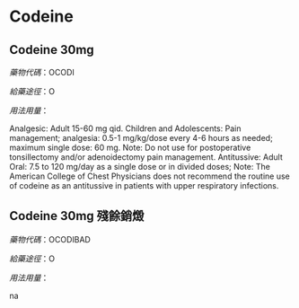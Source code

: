 # Codeine

## Codeine 30mg

*藥物代碼*：OCODI

*給藥途徑*：O

*用法用量*：

Analgesic: Adult 15-60 mg qid. 
                Children and Adolescents: Pain management; analgesia: 0.5-1 mg/kg/dose every 4-6 hours as                  needed; maximum single dose: 60 mg. Note: Do not use for postoperative tonsillectomy and/or                  adenoidectomy pain management.
Antitussive: Adult Oral: 7.5 to 120 mg/day as a single dose or in divided doses; Note: The American College of Chest Physicians does not recommend the routine use of codeine as an antitussive in patients with upper respiratory infections.

## Codeine 30mg 殘餘銷燬

*藥物代碼*：OCODIBAD

*給藥途徑*：O

*用法用量*：

na

